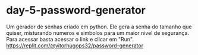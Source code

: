 # day-5-password-generator
Um gerador de senhas criado em python. Ele gera a senha do tamanho que quiser, misturando numeros e simbolos para um maior nivel de segurança. Para acessar basta acessar o link e clicar em "Run". https://replit.com/@vitorhugops32/password-generator
